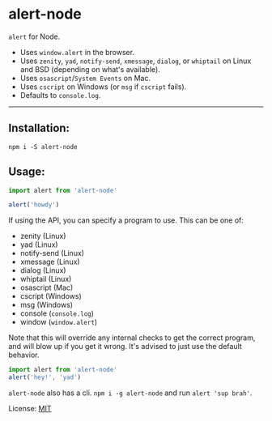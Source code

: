 # alert-node

`alert` for Node.

* Uses `window.alert` in the browser.
* Uses `zenity`, `yad`, `notify-send`, `xmessage`, `dialog`,
  or `whiptail` on Linux and BSD (depending on what's available).
* Uses `osascript`/`System Events` on Mac.
* Uses `cscript` on Windows (or `msg` if `cscript` fails).
* Defaults to `console.log`.

--------

## Installation:

`npm i -S alert-node`

## Usage:

```javascript
import alert from 'alert-node'

alert('howdy')
```

If using the API, you can specify a program to use. This can be one of:

* zenity (Linux)
* yad (Linux)
* notify-send (Linux)
* xmessage (Linux)
* dialog (Linux)
* whiptail (Linux)
* osascript (Mac)
* cscript (Windows)
* msg (Windows)
* console (`console.log`)
* window (`window.alert`)

Note that this will override any internal checks to get the correct program,
and will blow up if you get it wrong. It's advised to just use the default behavior.

```javascript
import alert from 'alert-node'
alert('hey!', 'yad')
```

`alert-node` also has a cli. `npm i -g alert-node` and run `alert 'sup brah'`.

License: [MIT](./LICENSE.md)

